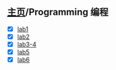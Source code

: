 ## [主页](../README.md)/Programming 编程

- [x] [lab1](./lab1.md)
- [x] [lab2](./lab2.md)
- [x] [lab3-4](./lab3-4.md)
- [x] [lab5](./lab5.md)
- [x] [lab6](./lab6.md)
